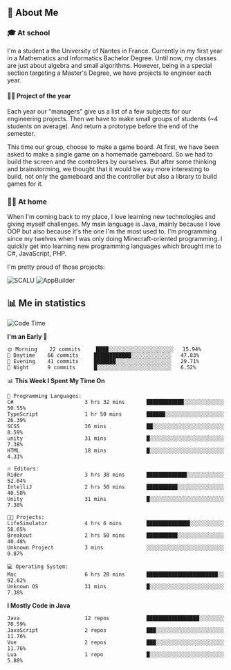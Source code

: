 ## 👀 About Me

### 🎓 At school

I'm a student a the University of Nantes in France. Currently in my first year in a Mathematics and Informatics Bachelor Degree. Until now, my classes are just about algebra and small algorithms. However, being in a special section targeting a Master's Degree, we have projects to engineer each year. 

#### 🔧🔬 Project of the year

Each year our "managers" give us a list of a few subjects for our engineering projects. Then we have to make small groups of students (~4 students on average). And return a prototype before the end of the semester.

This time our group, choose to make a game board. At first, we have been asked to make a single game on a homemade gameboard. So we had to build the screen and the controllers by ourselves. 
But after some thinking and brainstorming, we thought that it would be way more interesting to build, not only the gameboard and the controller but also a library to build games for it.

### 👨‍💻 At home

When I'm coming back to my place, I love learning new technologies and giving myself challenges. My main language is Java, mainly because I love OOP but also because it's the one I'm the most used to. I'm programming since my twelves when I was only doing Minecraft-oriented programming.  I quickly get into learning new programming languages which brought me to C#, JavaScript, PHP. 

I'm pretty proud of those projects:

![SCALU](https://github-readme-stats.vercel.app/api/pin?username=renardfute&repo=SCALU)
![AppBuilder](https://github-readme-stats.vercel.app/api/pin?username=pulsedev2&repo=AppBuilder)

## 📊 Me in statistics
<!--START_SECTION:waka-->
![Code Time](http://img.shields.io/badge/Code%20Time-9%20hrs%2016%20mins-blue)

**I'm an Early 🐤** 

```text
🌞 Morning    22 commits     ████░░░░░░░░░░░░░░░░░░░░░   15.94% 
🌆 Daytime    66 commits     ████████████░░░░░░░░░░░░░   47.83% 
🌃 Evening    41 commits     ███████░░░░░░░░░░░░░░░░░░   29.71% 
🌙 Night      9 commits      █░░░░░░░░░░░░░░░░░░░░░░░░   6.52%

```


📊 **This Week I Spent My Time On** 

```text
💬 Programming Languages: 
C#                       3 hrs 32 mins       ████████████░░░░░░░░░░░░░   50.55% 
TypeScript               1 hr 50 mins        ██████░░░░░░░░░░░░░░░░░░░   26.39% 
SCSS                     36 mins             ██░░░░░░░░░░░░░░░░░░░░░░░   8.59% 
unity                    31 mins             █░░░░░░░░░░░░░░░░░░░░░░░░   7.38% 
HTML                     18 mins             █░░░░░░░░░░░░░░░░░░░░░░░░   4.31%

🔥 Editors: 
Rider                    3 hrs 38 mins       █████████████░░░░░░░░░░░░   52.04% 
IntelliJ                 2 hrs 50 mins       ██████████░░░░░░░░░░░░░░░   40.58% 
Unity                    31 mins             █░░░░░░░░░░░░░░░░░░░░░░░░   7.38%

🐱‍💻 Projects: 
LifeSimulator            4 hrs 6 mins        ██████████████░░░░░░░░░░░   58.65% 
Breakout                 2 hrs 50 mins       ██████████░░░░░░░░░░░░░░░   40.48% 
Unknown Project          3 mins              ░░░░░░░░░░░░░░░░░░░░░░░░░   0.87%

💻 Operating System: 
Mac                      6 hrs 28 mins       ███████████████████████░░   92.62% 
Unknown OS               31 mins             █░░░░░░░░░░░░░░░░░░░░░░░░   7.38%

```

**I Mostly Code in Java** 

```text
Java                     12 repos            █████████████████░░░░░░░░   70.59% 
JavaScript               2 repos             ███░░░░░░░░░░░░░░░░░░░░░░   11.76% 
Vue                      2 repos             ███░░░░░░░░░░░░░░░░░░░░░░   11.76% 
Lua                      1 repo              █░░░░░░░░░░░░░░░░░░░░░░░░   5.88%

```



<!--END_SECTION:waka-->
